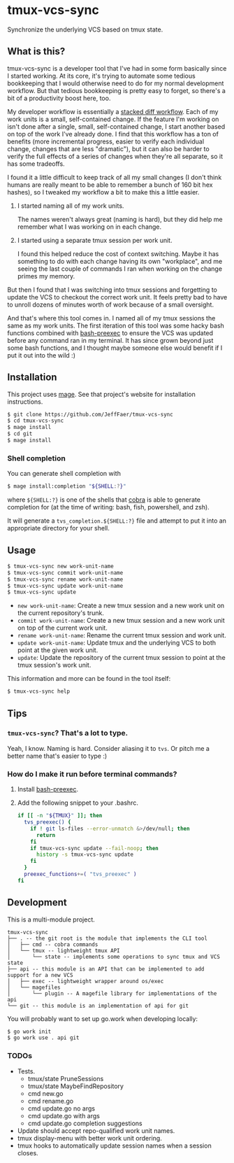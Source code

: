 # tmux-vcs-sync
Synchronize the underlying VCS based on tmux state.

## What is this?

tmux-vcs-sync is a developer tool that I've had in some form basically since I
started working. At its core, it's trying to automate some tedious bookkeeping
that I would otherwise need to do for my normal development workflow. But that
tedious bookkeeping is pretty easy to forget, so there's a bit of a productivity
boost here, too.

My developer workflow is essentially a [stacked diff workflow](https://graphite.dev/guides/stacked-diffs).
Each of my work units is a small, self-contained change. If the feature I'm
working on isn't done after a single, small, self-contained change, I start
another based on top of the work I've already done. I find that this workflow
has a ton of benefits (more incremental progress, easier to verify each
individual change, changes that are less "dramatic"), but it can also be harder
to verify the full effects of a series of changes when they're all separate, so
it has some tradeoffs.

I found it a little difficult to keep track of all my small changes (I don't
think humans are really meant to be able to remember a bunch of 160 bit hex
hashes), so I tweaked my workflow a bit to make this a little easier.

1. I started naming all of my work units.

   The names weren't always great (naming is hard), but they did help me
remember what I was working on in each change.

2. I started using a separate tmux session per work unit.

   I found this helped reduce the cost of context switching. Maybe it has
something to do with each change having its own "workplace", and me seeing the
last couple of commands I ran when working on the change primes my memory.

But then I found that I was switching into tmux sessions and forgetting to
update the VCS to checkout the correct work unit. It feels pretty bad to have to
unroll dozens of minutes worth of work because of a small oversight.

And that's where this tool comes in. I named all of my tmux sessions the same as
my work units. The first iteration of this tool was some hacky bash functions
combined with [bash-preexec](https://github.com/rcaloras/bash-preexec) to ensure
the VCS was updated before any command ran in my terminal. It has since grown
beyond just some bash functions, and I thought maybe someone else would benefit
if I put it out into the wild :)

## Installation

This project uses [mage](https://magefile.org/). See that project's website for
installation instructions.

```sh
$ git clone https://github.com/JeffFaer/tmux-vcs-sync
$ cd tmux-vcs-sync
$ mage install
$ cd git
$ mage install
```

### Shell completion

You can generate shell completion with

```sh
$ mage install:completion "${SHELL:?}"
```

where `${SHELL:?}` is one of the shells that
[cobra](https://github.com/spf13/cobra) is able to generate
completion for (at the time of writing: bash, fish, powershell, and zsh).

It will generate a `tvs_completion.${SHELL:?}` file and attempt to put it into
an appropriate directory for your shell.

## Usage

```sh
$ tmux-vcs-sync new work-unit-name
$ tmux-vcs-sync commit work-unit-name
$ tmux-vcs-sync rename work-unit-name
$ tmux-vcs-sync update work-unit-name
$ tmux-vcs-sync update
```

  - `new work-unit-name`: Create a new tmux session and a new work unit on the
    current repository's trunk.
  - `commit work-unit-name`: Create a new tmux session and a new work unit on
    top of the current work unit.
  - `rename work-unit-name`: Rename the current tmux session and work unit.
  - `update work-unit-name`: Update tmux and the underlying VCS to both point at
    the given work unit.
  - `update`: Update the repository of the current tmux session to point at the
    tmux session's work unit.

This information and more can be found in the tool itself:

```sh
$ tmux-vcs-sync help
```

## Tips

### `tmux-vcs-sync`? That's a lot to type.

Yeah, I know. Naming is hard. Consider aliasing it to `tvs`. Or pitch me a
better name that's easier to type :)

### How do I make it run before terminal commands?

1. Install [bash-preexec](https://github.com/rcaloras/bash-preexec).
2. Add the following snippet to your .bashrc.

   ```sh
   if [[ -n "${TMUX}" ]]; then
     tvs_preexec() {
       if ! git ls-files --error-unmatch &>/dev/null; then
         return
       fi
       if tmux-vcs-sync update --fail-noop; then
         history -s tmux-vcs-sync update
       fi
     }
     preexec_functions+=( "tvs_preexec" )
   fi
   ```

## Development

This is a multi-module project.

<!--
https://tree.nathanfriend.io/?s=(%27opFs!(%27fancy!true~fullPTh9~trailingSlash9~rootDot9)~K(%27K%27tJ-vcs-sync3.0th6gi8roo8isQ6ReQT2sQ6CLI4oolOcmd0cobra%20commandsOtJBt4JUPIO*stTe0GsEom6operaFs4oEync4J7nd%20VCSEtTe3api5UPIQa8can%20be2ed4o7ddEuppor8for7%20new%20VCSOexecB8wrapper7roundHs%2FexecOMesO*plugin0A%20M6libraryN2aFsHfQ6api3git52aFHf7piN%20git%27)~version!%271%27)*%20%200%20--%202%20G3%5Cn*4%20t50this%20R6is7n6e%207%20a8t%209!falseB0lightweighE%20sFtionGimplementH%20oJmuxKsource!MmagefilN%20forO3*Q4hRmodulTatU%20A%01UTRQONMKJHGFEB987654320*
-->
```
tmux-vcs-sync
├── . -- the git root is the module that implements the CLI tool
│   ├── cmd -- cobra commands
│   └── tmux -- lightweight tmux API
│       └── state -- implements some operations to sync tmux and VCS state
├── api -- this module is an API that can be implemented to add support for a new VCS
│   ├── exec -- lightweight wrapper around os/exec
│   └── magefiles
│       └── plugin -- A magefile library for implementations of the api
└── git -- this module is an implementation of api for git
```

You will probably want to set up go.work when developing locally:

```sh
$ go work init
$ go work use . api git
```

### TODOs

  - Tests.
    - tmux/state PruneSessions
    - tmux/state MaybeFindRepository
    - cmd new.go
    - cmd rename.go
    - cmd update.go no args
    - cmd update.go with args
    - cmd update.go completion suggestions
  - Update should accept repo-qualified work unit names.
  - tmux display-menu with better work unit ordering.
  - tmux hooks to automatically update session names when a session closes.
